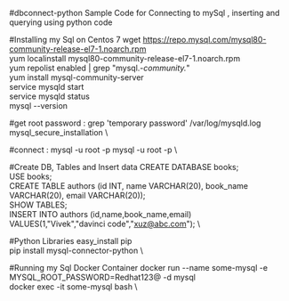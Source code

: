 #dbconnect-python
Sample Code for Connecting to mySql , inserting and querying using python code

#Installing my Sql on Centos 7
wget https://repo.mysql.com/mysql80-community-release-el7-1.noarch.rpm \
yum localinstall mysql80-community-release-el7-1.noarch.rpm \
yum repolist enabled | grep "mysql.*-community.*" \
yum install mysql-community-server \
service mysqld start \
service mysqld status \
mysql --version

#get root password : grep 'temporary password' /var/log/mysqld.log
mysql_secure_installation \

#connect : mysql -u root -p
mysql -u root -p \


#Create DB, Tables  and Insert data
CREATE DATABASE books; \
USE books; \
CREATE TABLE authors (id INT, name VARCHAR(20), book_name VARCHAR(20), email VARCHAR(20)); \
SHOW TABLES; \
INSERT INTO authors (id,name,book_name,email) VALUES(1,"Vivek","davinci code","xuz@abc.com"); \

#Python Libraries
easy_install pip \
pip install mysql-connector-python \

#Running my Sql Docker Container
docker run --name some-mysql -e MYSQL_ROOT_PASSWORD=Redhat123@ -d mysql \
docker exec -it some-mysql bash \
